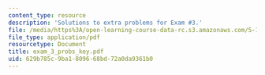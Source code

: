 ```yaml
---
content_type: resource
description: 'Solutions to extra problems for Exam #3.'
file: /media/https%3A/open-learning-course-data-rc.s3.amazonaws.com/5-13-organic-chemistry-ii-fall-2006/629b785c9ba1809668bd72a0da9361b0_exam_3_probs_key.pdf
file_type: application/pdf
resourcetype: Document
title: exam_3_probs_key.pdf
uid: 629b785c-9ba1-8096-68bd-72a0da9361b0
---
```


